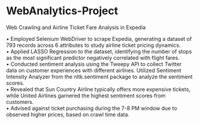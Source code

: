 # WebAnalytics-Project
Web Crawling and Airline Ticket Fare Analysis in Expedia 

•	Employed Selenium WebDriver to scrape Expedia, generating a dataset of 793 records across 6 attributes to study airline ticket pricing dynamics.  
•	Applied LASSO Regression to the dataset, identifying the number of stops as the most significant predictor negatively correlated with flight fares.  
•	Conducted sentiment analysis using the Tweepy API to collect Twitter data on customer experiences with different airlines. Utilized Sentiment Intensity Analyzer from the nltk.sentiment package to analyze the sentiment scores.  
•	Revealed that Sun Country Airline typically offers more expensive tickets, while United Airlines garnered the highest sentiment scores from customers.  
•	Advised against ticket purchasing during the 7-8 PM window due to observed higher prices, based on crawl time data.
